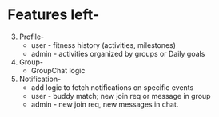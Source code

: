 # Features left- 
3. Profile-
      - user - fitness history (activities, milestones)
      - admin - activities organized by groups or Daily goals
4. Group-
    - GroupChat logic
5. Notification-
    - add logic to fetch notifications on specific events
    - user - buddy match; new join req or message in group
    - admin - new join req, new messages in chat.
